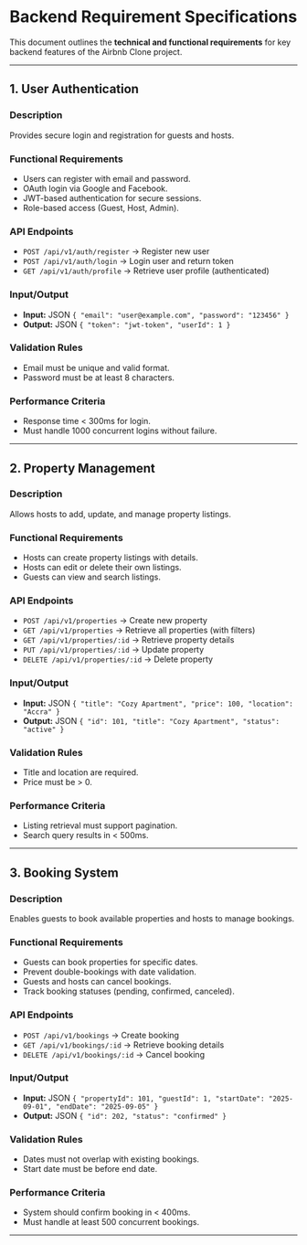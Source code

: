 # Backend Requirement Specifications

This document outlines the **technical and functional requirements** for key backend features of the Airbnb Clone project.

---

## 1. User Authentication

### Description
Provides secure login and registration for guests and hosts.

### Functional Requirements
- Users can register with email and password.
- OAuth login via Google and Facebook.
- JWT-based authentication for secure sessions.
- Role-based access (Guest, Host, Admin).

### API Endpoints
- `POST /api/v1/auth/register` → Register new user  
- `POST /api/v1/auth/login` → Login user and return token  
- `GET /api/v1/auth/profile` → Retrieve user profile (authenticated)  

### Input/Output
- **Input:** JSON `{ "email": "user@example.com", "password": "123456" }`  
- **Output:** JSON `{ "token": "jwt-token", "userId": 1 }`  

### Validation Rules
- Email must be unique and valid format.  
- Password must be at least 8 characters.  

### Performance Criteria
- Response time < 300ms for login.  
- Must handle 1000 concurrent logins without failure.  

---

## 2. Property Management

### Description
Allows hosts to add, update, and manage property listings.

### Functional Requirements
- Hosts can create property listings with details.  
- Hosts can edit or delete their own listings.  
- Guests can view and search listings.  

### API Endpoints
- `POST /api/v1/properties` → Create new property  
- `GET /api/v1/properties` → Retrieve all properties (with filters)  
- `GET /api/v1/properties/:id` → Retrieve property details  
- `PUT /api/v1/properties/:id` → Update property  
- `DELETE /api/v1/properties/:id` → Delete property  

### Input/Output
- **Input:** JSON `{ "title": "Cozy Apartment", "price": 100, "location": "Accra" }`  
- **Output:** JSON `{ "id": 101, "title": "Cozy Apartment", "status": "active" }`  

### Validation Rules
- Title and location are required.  
- Price must be > 0.  

### Performance Criteria
- Listing retrieval must support pagination.  
- Search query results in < 500ms.  

---

## 3. Booking System

### Description
Enables guests to book available properties and hosts to manage bookings.

### Functional Requirements
- Guests can book properties for specific dates.  
- Prevent double-bookings with date validation.  
- Guests and hosts can cancel bookings.  
- Track booking statuses (pending, confirmed, canceled).  

### API Endpoints
- `POST /api/v1/bookings` → Create booking  
- `GET /api/v1/bookings/:id` → Retrieve booking details  
- `DELETE /api/v1/bookings/:id` → Cancel booking  

### Input/Output
- **Input:** JSON `{ "propertyId": 101, "guestId": 1, "startDate": "2025-09-01", "endDate": "2025-09-05" }`  
- **Output:** JSON `{ "id": 202, "status": "confirmed" }`  

### Validation Rules
- Dates must not overlap with existing bookings.  
- Start date must be before end date.  

### Performance Criteria
- System should confirm booking in < 400ms.  
- Must handle at least 500 concurrent bookings.  

---